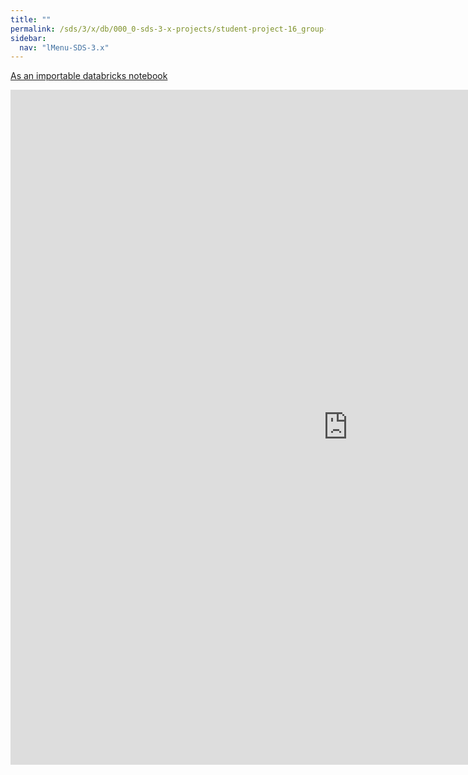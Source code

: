 ```yaml
---
title: ""
permalink: /sds/3/x/db/000_0-sds-3-x-projects/student-project-16_group-IntrusionDetection/00_Introduction/
sidebar:
  nav: "lMenu-SDS-3.x"
---
```


[As an importable databricks notebook](https://lamastex.github.io/scalable-data-science/sds/3/x/db/000_0-sds-3-x-projects/student-project-16_group-IntrusionDetection/00_Introduction.html)

<iframe src="https://lamastex.github.io/scalable-data-science/sds/3/x/db/000_0-sds-3-x-projects/student-project-16_group-IntrusionDetection/00_Introduction.html" width="1080" height="1080" frameborder="0"></iframe>
